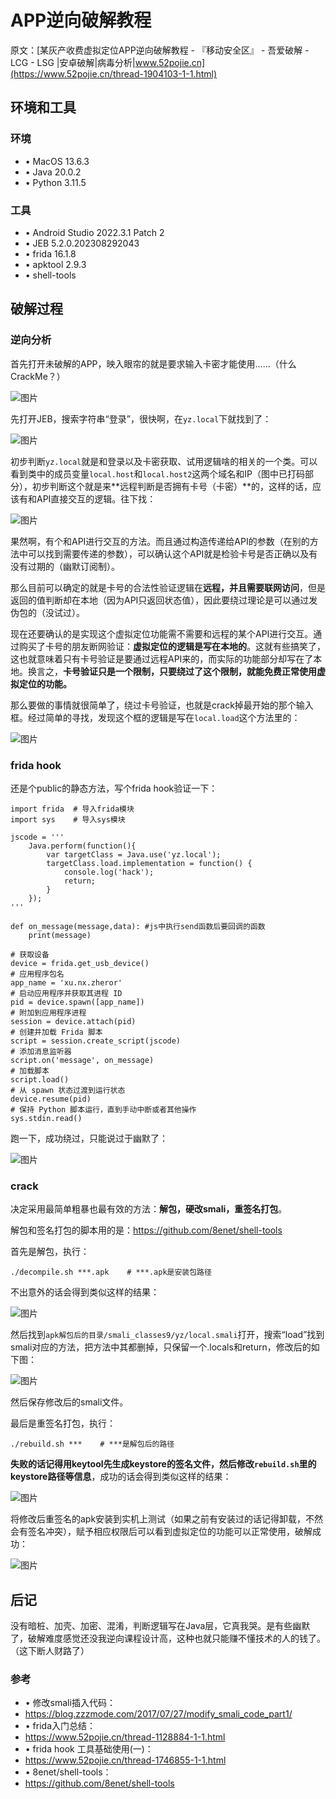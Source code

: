 # APP逆向破解教程

原文：[某灰产收费虚拟定位APP逆向破解教程 - 『移动安全区』 - 吾爱破解 - LCG - LSG |安卓破解|病毒分析|www.52pojie.cn](https://www.52pojie.cn/thread-1904103-1-1.html)

## 环境和工具

### 环境

- • MacOS 13.6.3
- • Java 20.0.2
- • Python 3.11.5

### 工具

- • Android Studio 2022.3.1 Patch 2
- • JEB 5.2.0.202308292043
- • frida 16.1.8
- • apktool 2.9.3
- • shell-tools

## 破解过程

### 逆向分析

首先打开未破解的APP，映入眼帘的就是要求输入卡密才能使用......（什么CrackMe？）

![图片](./APP逆向破解教程.assets/640.webp)

先打开JEB，搜索字符串“登录”，很快啊，在`yz.local`下就找到了：

![图片](./APP逆向破解教程.assets/640-1714155480860-489.webp)

初步判断`yz.local`就是和登录以及卡密获取、试用逻辑啥的相关的一个类。可以看到类中的成员变量`local.host`和`local.host2`这两个域名和IP（图中已打码部分），初步判断这个就是来**远程判断是否拥有卡号（卡密）**的，这样的话，应该有和API直接交互的逻辑。往下找：

![图片](./APP逆向破解教程.assets/640-1714155480860-490.webp)

果然啊，有个和API进行交互的方法。而且通过构造传递给API的参数（在别的方法中可以找到需要传递的参数），可以确认这个API就是检验卡号是否正确以及有没有过期的（幽默订阅制）。

那么目前可以确定的就是卡号的合法性验证逻辑在**远程，并且需要联网访问**，但是返回的值判断却在本地（因为API只返回状态值），因此要绕过理论是可以通过发伪包的（没试过）。

现在还要确认的是实现这个虚拟定位功能需不需要和远程的某个API进行交互。通过购买了卡号的朋友断网验证：**虚拟定位的逻辑是写在本地的**。这就有些搞笑了，这也就意味着只有卡号验证是要通过远程API来的，而实际的功能部分却写在了本地。换言之，**卡号验证只是一个限制，只要绕过了这个限制，就能免费正常使用虚拟定位的功能。**

那么要做的事情就很简单了，绕过卡号验证，也就是crack掉最开始的那个输入框。经过简单的寻找，发现这个框的逻辑是写在`local.load`这个方法里的：

![图片](./APP逆向破解教程.assets/640-1714155480860-491.webp)

### frida hook

还是个public的静态方法，写个frida hook验证一下：

```
import frida  # 导入frida模块
import sys    # 导入sys模块

jscode = '''
    Java.perform(function(){
        var targetClass = Java.use('yz.local');
        targetClass.load.implementation = function() {
            console.log('hack');
            return;
        }
    });
'''

def on_message(message,data): #js中执行send函数后要回调的函数
    print(message)

# 获取设备
device = frida.get_usb_device()
# 应用程序包名
app_name = 'xu.nx.zheror'
# 启动应用程序并获取其进程 ID
pid = device.spawn([app_name])
# 附加到应用程序进程
session = device.attach(pid)
# 创建并加载 Frida 脚本
script = session.create_script(jscode)
# 添加消息监听器
script.on('message', on_message)
# 加载脚本
script.load()
# 从 spawn 状态过渡到运行状态
device.resume(pid)
# 保持 Python 脚本运行，直到手动中断或者其他操作
sys.stdin.read()
```

跑一下，成功绕过，只能说过于幽默了：

![图片](./APP逆向破解教程.assets/640-1714155480860-492.webp)

### crack

决定采用最简单粗暴也最有效的方法：**解包，硬改smali，重签名打包**。

解包和签名打包的脚本用的是：https://github.com/8enet/shell-tools

首先是解包，执行：

```
./decompile.sh ***.apk    # ***.apk是安装包路径
```

不出意外的话会得到类似这样的结果：

![图片](./APP逆向破解教程.assets/640-1714155480860-493.webp)

然后找到`apk解包后的目录/smali_classes9/yz/local.smali`打开，搜索“load”找到smali对应的方法，把方法中其都删掉，只保留一个.locals和return，修改后的如下图：

![图片](./APP逆向破解教程.assets/640-1714155480860-494.webp)

然后保存修改后的smali文件。

最后是重签名打包，执行：

```
./rebuild.sh ***    # ***是解包后的路径
```

**失败的话记得用keytool先生成keystore的签名文件，然后修改`rebuild.sh`里的keystore路径等信息**，成功的话会得到类似这样的结果：

![图片](./APP逆向破解教程.assets/640-1714155480860-495.webp)

将修改后重签名的apk安装到实机上测试（如果之前有安装过的话记得卸载，不然会有签名冲突），赋予相应权限后可以看到虚拟定位的功能可以正常使用，破解成功：

![图片](./APP逆向破解教程.assets/640-1714155480860-496.webp)

## 后记

没有暗桩、加壳、加密、混淆，判断逻辑写在Java层，它真我哭。是有些幽默了，破解难度感觉还没我逆向课程设计高，这种也就只能赚不懂技术的人的钱了。（这下断人财路了）

### 参考

- • 修改smali插入代码：
- https://blog.zzzmode.com/2017/07/27/modify_smali_code_part1/
- • frida入门总结：
- https://www.52pojie.cn/thread-1128884-1-1.html
- • frida hook 工具基础使用(一)：
- https://www.52pojie.cn/thread-1746855-1-1.html
- • 8enet/shell-tools：
- https://github.com/8enet/shell-tools